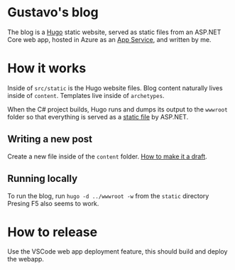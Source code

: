 # Gustavo's blog

The blog is a [Hugo](https://gohugo.io) static website, served as static files from an ASP.NET Core web app, hosted in Azure as an [App Service](https://azure.microsoft.com/en-us/products/app-service/web), and written by me.

# How it works
Inside of `src/static` is the Hugo website files.
Blog content naturally lives inside of `content`.
Templates live inside of `archetypes`.

When the C# project builds, Hugo runs and dumps its output to the `wwwroot` folder so that everything is served as a [static file](https://learn.microsoft.com/en-us/aspnet/core/fundamentals/static-files?view=aspnetcore-7.0) by ASP.NET. 
## Writing a new post
Create a new file inside of the `content` folder.
[How to make it a draft](https://gohugo.io/getting-started/usage/#draft-future-and-expired-content).

## Running locally
To run the blog, run `hugo -d ../wwwroot -w` from the `static` directory
Presing F5 also seems to work.

# How to release
Use the VSCode web app deployment feature, this should build and deploy the webapp.